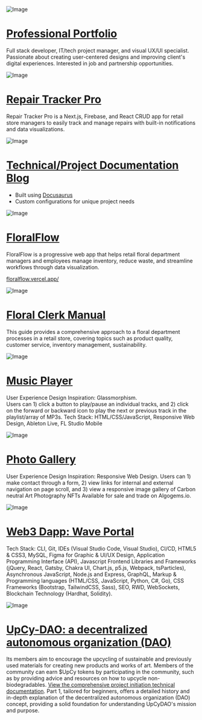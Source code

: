 ![Image](https://user-images.githubusercontent.com/66960776/241713093-2e701e8a-6af7-4070-87b3-139e08527a2e.jpg)

# [Professional Portfolio](https://www.asialakay.net/) #
Full stack developer, IT/tech project manager, and visual UX/UI specialist. Passionate about creating user-centered designs and improving client's digital experiences. Interested in job and partnership opportunities.

![Image](https://user-images.githubusercontent.com/66960776/241755439-c0da04cd-aeef-4ad6-922d-9b7ef7430129.jpg)

# [Repair Tracker Pro](https://repair-tracker-pro.vercel.app/)
Repair Tracker Pro is a Next.js, Firebase, and React CRUD app for retail store managers to easily track and manage repairs with built-in notifications and data visualizations.

![Image](https://user-images.githubusercontent.com/66960776/241747305-cd0e0699-23fc-427f-9d7a-5584b92b5924.jpg)

# [Technical/Project Documentation Blog](https://asialakay-docs-asiakayy.vercel.app/) # 

- Built using [Docusaurus](https://docusaurus.io/)
- Custom configurations for unique project needs

![Image](https://user-images.githubusercontent.com/66960776/241733519-85188adf-6474-4295-8265-08550a65fea7.jpg)

# [FloralFlow](https://github.com/asiakay/floralflow)
FloralFlow is a progressive web app that helps retail floral department managers and employees manage inventory, reduce waste, and streamline workflows through data visualization.

[floralflow.vercel.app/](https://floralflow.vercel.app/)

![Image](https://user-images.githubusercontent.com/66960776/241738038-0e1425bd-1225-4e96-8bbe-12896eade832.jpg)

# [Floral Clerk Manual](https://floral487.gitbook.io/floral-clerk-manual/)
This guide provides a comprehensive approach to a floral department processes in a retail store, covering topics such as product quality, customer service, inventory management, sustainability.

![Image](https://user-images.githubusercontent.com/66960776/241741267-4ef525db-97fd-414d-b9ac-6de69c71318c.jpg)

# [Music Player](https://asiakay.github.io/music/) #
User Experience Design Inspiration: Glassmorphism.  
Users can 1) click a button to play/pause an individual tracks, and 2) click on the forward or backward icon to play the next or previous track in the playlist/array of MP3s. Tech Stack: HTML/CSS/JavaScript, Responsive Web Design, Ableton Live, FL Studio Mobile

![Image](https://user-images.githubusercontent.com/66960776/241743313-e04792c3-0142-4476-8c80-a6bc8f1390e5.jpg)

# [Photo Gallery](https://asiakay.github.io/artphotography/) #
User Experience Design Inspiration: Responsive Web Design.
Users can 1) make contact through a form, 2) view links for internal and external navigation on page scroll, and 3) view a responsive image gallery of Carbon neutral Art Photography NFTs Available for sale and trade on Algogems.io.

![Image](https://user-images.githubusercontent.com/66960776/241745147-26b318b6-6fde-43ac-b2fa-5cf7b38acadc.jpg)

# [Web3 Dapp: Wave Portal](https://wave-portal-app-six.vercel.app/) # 
Tech Stack: CLI, Git, IDEs (Visual Studio Code, Visual Studio), CI/CD, HTML5 & CSS3, MySQL, Figma for Graphic & UI/UX Design, Application Programming Interface (API), Javascript Frontend Libraries and Frameworks (jQuery, React, Gatsby, Chakra UI, Chart.js, p5.js, Webpack, tsParticles), Asynchronous JavaScript, Node.js and Express, GraphQL, Markup & Programming languages (HTML/CSS, JavaScript, Python, C#, Go), CSS Frameworks (Bootstrap, TailwindCSS, Sass), SEO, RWD, WebSockets, Blockchain Technology (Hardhat, Solidity).

![Image](https://user-images.githubusercontent.com/66960776/241746252-664c6ff6-8cd0-4f3c-8841-b15a167aaa72.jpg)

# [UpCy-DAO: a decentralized autonomous organization (DAO)](https://upcy-dao.vercel.app/) #
Its members aim to encourage the upcycling of sustainable and previously used materials for creating new products and works of art. Members of the community can earn $UpCy tokens by participating in the community, such as by providing advice and resources on how to upcycle non-biodegradables. [View the comprehensive project initiation technical documentation](https://asialakay-docs-asiakayy.vercel.app/building-a-dao-with-JavaScript-1). Part 1, tailored for beginners, offers a detailed history and in-depth explanation of the decentralized autonomous organization (DAO) concept, providing a solid foundation for understanding UpCyDAO's mission and purpose.
